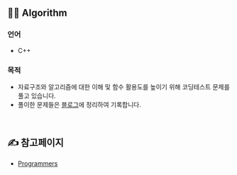 ## 👩‍💻 Algorithm 
### 언어
* C++

### 목적
* 자료구조와 알고리즘에 대한 이해 및 함수 활용도를 높이기 위해 코딩테스트 문제를 풀고 있습니다.
* 풀이한 문제들은 [블로그](http://strong-2-min.tistory.com/)에 정리하여 기록합니다. 
<br/>

## ✍ 참고페이지
* [Programmers](https://school.programmers.co.kr/learn/challenges)
